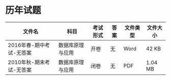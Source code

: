 # 历年试题

文件名|科目|考试形式|答案|文件类型|文件大小
---|---|---|---|---|---|
2016年春-期中考试-无答案|数据库原理与应用|开卷|无|Word|42 KB
2010年秋-期末考试-无答案|数据库原理与应用|闭卷|无|PDF|1.04 MB
